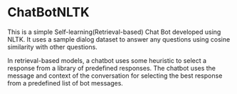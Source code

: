# ChatBotNLTK

This is a simple Self-learning(Retrieval-based) Chat Bot developed using NLTK. It uses a sample dialog dataset to answer any questions using cosine similarity with other questions. 

In retrieval-based models, a chatbot uses some heuristic to select a response from a library of predefined responses. The chatbot uses the message and context of the conversation for selecting the best response from a predefined list of bot messages.
